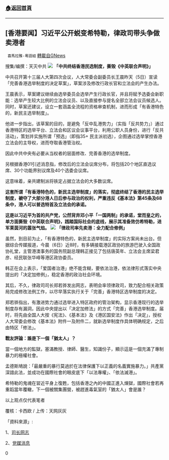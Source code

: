 ###  [:house:返回首頁](https://github.com/ourhimalayas/txt)
---

## [香港要闻】习近平公开蜕变希特勒，律政司带头争做卖港者
` 喜馬拉雅-粵語組` [轉載自GNews](https://gnews.org/zh-hans/953734/)

搜集/编撰：天灭中共
![]()![](https://gnews.org/wp-content/uploads/2021/03/362.jpg)
**「中共终结香港民选制度，撕毁《中英联合声明》」**

中共召开第十三届人大第四次会议，人大常委会副委员长王晨昨天（5日）宣读「完善香港选举制度的决定草案」，草案涉及修改行政长官和立法会的产生办法。

王晨表示，草案建议继续由选举委员会选举产生行政长官，并且将赋予选委会新职能：选举产生较大比例的立法会议员、以及直接参与提名全部立法会议员候选人。同时，草案还建议，设立一套涵盖全流程的资格审查机制，进而形成「有香港特色的，新民主选举制度」。

他进一步指出，该草案的目的，是避免「反中乱港势力」（实指「反共势力」）通过香港特区的选举平台、立法会和区议会议事平台，利用公职人员身份，进行「反共活动」，策划并实施所谓「预选」（即指35+ 民主派初选），企图通过选举掌控香港立法会的主导权，进而夺取香港管治权。

因此中共中央有必要从当权者的层面修改、完善香港的选举制度。

另根据香港01引述消息指，修改后的立法会议席分布，将包括20个地区直选议席、30个功能界别议席及40个选委会议席。

这意味着，亲共建制派将铁定占据立法会的大多数议席。

**这套所谓「有香港特色的，新民主选举制度」的落实，彻底终结了香港的民主选举制度，褫夺了大部分港人日后参与政治的权利，严重违反《基本法》第****45****条及****68****条中，港人可以普选特首及立法会的承诺。**

**这是以习近平为首的共产党，公然背弃邓小平「一国两制」的承诺，堂而皇之的，单方面撕毁《中英联合声明》，践踏国际社会的底线，展示其准备效仿希特勒，进军莱茵河的嚣张气焰。**
![]()![](https://gnews.org/wp-content/uploads/2021/03/361.jpg)
**「律政司率先卖港：全力配合修例」**

虽然，到目前为止，「有香港特色的，新民主选举制度」的实际方案尚未出台。但据综合传媒报道，今晨（6日）近8时，有多辆接载港区政协的旅游巴驶入全国政协礼堂，主管港澳事务的国务院副总理韩正接见了包括唐英年、立法会主席梁君彦、经民联张华峰等港区政协委员。

韩正在会上表示，「爱国者治港」绝不能含糊，要依法治港，依法律形式落实中央提出的「决定加修例」，稳定香港的政治社会环境。

其后，不久，律政司司长郑若骅发出网志，表明会率领律政司，致力配合相关政策局完成修改法例工作，以尽早落实执行关于「完善」香港特区选举制度的决定。

郑若骅指出，有激进势力通过选举进入特区政府的管治架构，显示香港现行的选举制度存有漏洞，因此中央提出以「决定加修法」的方式「完善」香港选举制度。届时，将先由全国人大按《宪法》、《基本法》及《港区国安法》作出「决定」，授权人大常委会修改《基本法》附件一及附件二，就新选举制度作具体明确规定，之后由特区「修法」。

**戰友評論：誰是下一個「猶太人」？**

當一個地方的監獄，塞滿教授、律師、醫生，知識份子，顯示這是一個充滿了專制暴力的極權社會。

孟德斯鳩說：「最嚴重的暴行莫過於在法律保護下以正義的名義實施暴力。」共產黨深諳此法，並成功在國際社會的眼皮底下「以法專權」、「依法滅港」。

希特勒的鬼魂在習近平身上復甦，包括香港之內的中國正進入煉獄，國際社會若再重蹈當年覆轍，下一個被關集團營，被趕進毒氣室的「猶太人」會是誰？



以上观点仅代表笔者

覆核：卡西欧 / 上传：天网灰灰

「資料來源」:

1、[司长网志](https://www.doj.gov.hk/tc/community_engagement/sj_blog/20210306_blog1.html)

2、[党媒消息](https://www.finet.hk/newscenter/news_content/6043053fbde0b31cbb7bf72d)

0
